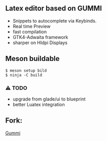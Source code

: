 ## Latex editor based on GUMMI

- Snippets to autocomplete via Keybinds.
- Real time Preview
- fast compilation
- GTK4-Adwaita framework
- sharper on HIdpi Displays 

## Meson buildable
```
$ meson setup bild
$ ninja -C build
```
### ⚠️ TODO 
- upgrade from glade/ui to blueprint
- better Luatex integration

## Fork:
[credits]: https://github.com/alexandervdm/gummi.git

[Gummi][credits]
